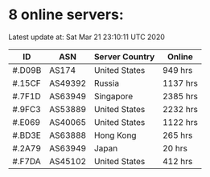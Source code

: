 # 8 online servers:

Latest update at: Sat Mar 21 23:10:11 UTC 2020

| ID | ASN | Server Country | Online |
| -- | --- | -------------- | ------ |
| #.D09B | AS174 | United States | 949 hrs |
| #.15CF | AS49392 | Russia | 1137 hrs |
| #.7F1D | AS63949 | Singapore | 2385 hrs |
| #.9FC3 | AS53889 | United States | 2232 hrs |
| #.E069 | AS40065 | United States | 1122 hrs |
| #.BD3E | AS63888 | Hong Kong | 265 hrs |
| #.2A79 | AS63949 | Japan | 20 hrs |
| #.F7DA | AS45102 | United States | 412 hrs |

